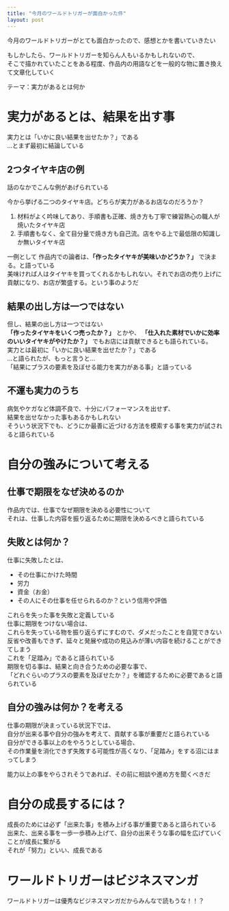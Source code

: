 ```yaml
---
title: "今月のワールドトリガーが面白かった件"
layout: post
---
```


今月のワールドトリガーがとても面白かったので、感想とかを書いていきたい  

<!--more-->

もしかしたら、ワールドトリガーを知らん人もいるかもしれないので、  
そこで描かれていたことをある程度、作品内の用語などを一般的な物に置き換えて文章化していく  

テーマ：実力があるとは何か

# 実力があるとは、結果を出す事

実力とは「いかに良い結果を出せたか？」である  
…とまず最初に結論している  

## 2つタイヤキ店の例

話のなかでこんな例があげられている  

今から挙げる二つのタイヤキ店。どちらが実力があるお店なのだろうか？  

1. 材料がよく吟味してあり、手順書も正確、焼き方も丁寧で練習熱心の職人が焼いたタイヤキ店  
2. 手順書もなく、全て目分量で焼き方も自己流。店をやる上で最低限の知識しか無いタイヤキ店  

一例として 作品内での論者は、**「作ったタイヤキが美味いかどうか？」** で決まる。と語っている  
美味ければ人はタイヤキを買ってくれるかもしれない。それでお店の売り上げに貢献になり、お店が繁盛する。という事のようだ  

## 結果の出し方は一つではない

但し、結果の出し方は一つではない  
**「作ったタイヤキをいくつ売ったか？」** とかや、 **「仕入れた素材でいかに効率のいいタイヤキがやけたか？」** でもお店には貢献できるとも語られている。  
実力とは最初に「いかに良い結果を出せたか？」である  
…と語られたが、もっと言うと…  
「結果にプラスの要素を及ぼせる能力を実力がある事」と語っている  

## 不運も実力のうち

病気やケガなど体調不良で、十分にパフォーマンスを出せず、  
結果を出せなかった事もあるかもしれない  
そういう状況下でも、どうにか最善に近づける方法を模索する事を実力が試されると語られている  

# 自分の強みについて考える

## 仕事で期限をなぜ決めるのか

作品内では、仕事でなぜ期限を決める必要性について  
それは、仕事した内容を振り返るために期限を決めるべきと語られている  

## 失敗とは何か？

仕事に失敗したとは、  

* その仕事にかけた時間
* 労力
* 資金（お金）
* その人にその仕事を任せられるのか？という信用や評価

これらを失った事を失敗と定義している  
仕事に期限をつけない場合は、  
これらを失っている物を振り返らずにすむので、ダメだったことを自覚できない  
反省や改善もできず、延々と発展や成功の見込みが薄い内容を続けることができてしまう  
これを「足踏み」であると語られている  
期限を切る事は、結果と向き合うための必要な事で、  
「どれぐらいのプラスの要素を及ぼせたか？」を確認するために必要であると語られている  

## 自分の強みは何か？を考える

仕事の期限が決まっている状況下では、  
自分が出来る事や自分の強みを考えて、貢献する事が重要だと語られている  
自分ができる事以上のをやろうとしている場合、  
その作業量を消化できず失敗する可能性が高くなり、「足踏み」をする沼にはまってしまう

能力以上の事をやらされそうであれば、その前に相談や進め方を聞くべきだ

# 自分の成長するには？

成長のためには必ず「出来た事」を積み上げる事が重要であると語られている  
出来た、出来る事を一歩一歩積み上げて、自分の出来そうな事の幅を広げていくことが成長に繋がる  
それが「努力」といい、成長である

# ワールドトリガーはビジネスマンガ

ワールドトリガーは優秀なビジネスマンガだからみんなで読もうな！！？
